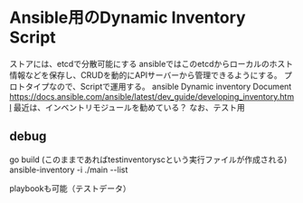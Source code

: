 # Ansible用のDynamic Inventory Script
ストアには、etcdで分散可能にする
ansibleではこのetcdからローカルのホスト情報などを保存し、CRUDを動的にAPIサーバーから管理できるようにする。
プロトタイプなので、Scriptで運用する。
ansible Dynamic inventory Document
https://docs.ansible.com/ansible/latest/dev_guide/developing_inventory.html
最近は、インベントリモジュールを勧めている？
なお、テスト用

## debug
go build
(このままであればtestinventoryscという実行ファイルが作成される)
ansible-inventory -i ./main --list

playbookも可能（テストデータ）
